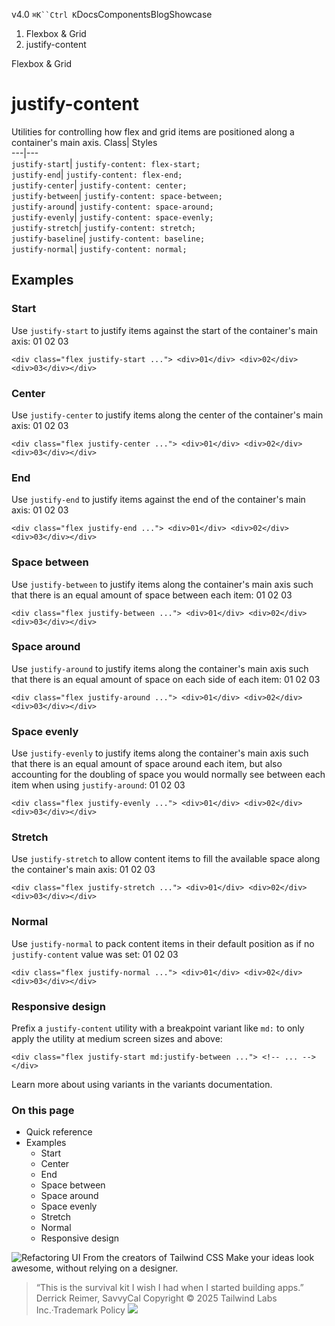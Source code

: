 v4.0
`⌘K``Ctrl K`DocsComponentsBlogShowcase
  1. Flexbox & Grid
  2. justify-content


Flexbox & Grid
# justify-content
Utilities for controlling how flex and grid items are positioned along a container's main axis.
Class| Styles  
---|---  
`justify-start`| `justify-content: flex-start;`  
`justify-end`| `justify-content: flex-end;`  
`justify-center`| `justify-content: center;`  
`justify-between`| `justify-content: space-between;`  
`justify-around`| `justify-content: space-around;`  
`justify-evenly`| `justify-content: space-evenly;`  
`justify-stretch`| `justify-content: stretch;`  
`justify-baseline`| `justify-content: baseline;`  
`justify-normal`| `justify-content: normal;`  
## Examples
### Start
Use `justify-start` to justify items against the start of the container's main axis:
01
02
03
```
<div class="flex justify-start ..."> <div>01</div> <div>02</div> <div>03</div></div>
```

### Center
Use `justify-center` to justify items along the center of the container's main axis:
01
02
03
```
<div class="flex justify-center ..."> <div>01</div> <div>02</div> <div>03</div></div>
```

### End
Use `justify-end` to justify items against the end of the container's main axis:
01
02
03
```
<div class="flex justify-end ..."> <div>01</div> <div>02</div> <div>03</div></div>
```

### Space between
Use `justify-between` to justify items along the container's main axis such that there is an equal amount of space between each item:
01
02
03
```
<div class="flex justify-between ..."> <div>01</div> <div>02</div> <div>03</div></div>
```

### Space around
Use `justify-around` to justify items along the container's main axis such that there is an equal amount of space on each side of each item:
01
02
03
```
<div class="flex justify-around ..."> <div>01</div> <div>02</div> <div>03</div></div>
```

### Space evenly
Use `justify-evenly` to justify items along the container's main axis such that there is an equal amount of space around each item, but also accounting for the doubling of space you would normally see between each item when using `justify-around`:
01
02
03
```
<div class="flex justify-evenly ..."> <div>01</div> <div>02</div> <div>03</div></div>
```

### Stretch
Use `justify-stretch` to allow content items to fill the available space along the container's main axis:
01
02
03
```
<div class="flex justify-stretch ..."> <div>01</div> <div>02</div> <div>03</div></div>
```

### Normal
Use `justify-normal` to pack content items in their default position as if no `justify-content` value was set:
01
02
03
```
<div class="flex justify-normal ..."> <div>01</div> <div>02</div> <div>03</div></div>
```

### Responsive design
Prefix a `justify-content` utility with a breakpoint variant like `md:` to only apply the utility at medium screen sizes and above:
```
<div class="flex justify-start md:justify-between ..."> <!-- ... --></div>
```

Learn more about using variants in the variants documentation.
### On this page
  * Quick reference
  * Examples
    * Start
    * Center
    * End
    * Space between
    * Space around
    * Space evenly
    * Stretch
    * Normal
    * Responsive design


![Refactoring UI](https://tailwindcss.com/_next/image?url=%2F_next%2Fstatic%2Fmedia%2Fbook-promo.27d91093.png&w=256&q=75)
From the creators of Tailwind CSS
Make your ideas look awesome, without relying on a designer.
> “This is the survival kit I wish I had when I started building apps.”
> Derrick Reimer, SavvyCal
Copyright © 2025 Tailwind Labs Inc.·Trademark Policy
![](https://cdn.usefathom.com/?h=https%3A%2F%2Ftailwindcss.com&p=%2Fdocs%2Fjustify-content&r=&sid=PMFMDJGK&qs=%7B%7D&cid=21719378)

